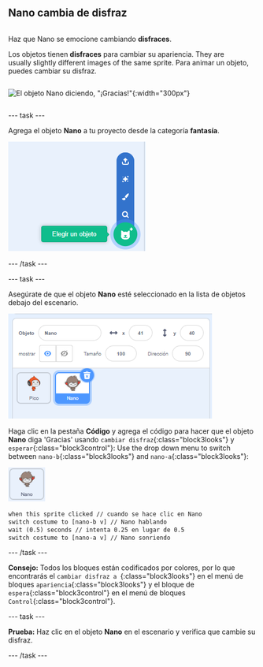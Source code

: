## Nano cambia de disfraz

<div style="display: flex; flex-wrap: wrap">
<div style="flex-basis: 200px; flex-grow: 1; margin-right: 15px;">

Haz que Nano se emocione cambiando **disfraces**.

Los objetos tienen **disfraces** para cambiar su apariencia. They are usually slightly different images of the same sprite. Para animar un objeto, puedes cambiar su disfraz.

</div>
<div>

![El objeto Nano diciendo, "¡Gracias!"](images/nano-step2.png){:width="300px"}

</div>
</div>

--- task ---

Agrega el objeto **Nano** a tu proyecto desde la categoría **fantasía**.

![El ícono "elegir un objeto".](images/choose-sprite-menu.png)

--- /task ---

--- task ---

Asegúrate de que el objeto **Nano** esté seleccionado en la lista de objetos debajo del escenario.

![La lista de objetos, con un borde azul alrededor del objeto Nano para mostrar que está seleccionado.](images/nano-selected.png)

Haga clic en la pestaña **Código** y agrega el código para hacer que el objeto **Nano** diga 'Gracias' usando `cambiar disfraz`{:class="block3looks"} y `esperar`{:class="block3control"}: Use the drop down menu to switch between `nano-b`{:class="block3looks"} and `nano-a`{:class="block3looks"}:

![El objeto Nano.](images/nano-sprite.png)

```blocks3
when this sprite clicked // cuando se hace clic en Nano
switch costume to [nano-b v] // Nano hablando
wait (0.5) seconds // intenta 0.25 en lugar de 0.5
switch costume to [nano-a v] // Nano sonriendo
```
--- /task ---

**Consejo:** Todos los bloques están codificados por colores, por lo que encontrarás el `cambiar disfraz a `{:class="block3looks"} en el menú de bloques `apariencia`{:class="block3looks"} y el bloque de `espera`{:class="block3control"} en el menú de bloques `Control`{:class="block3control"}.

--- task ---

**Prueba:** Haz clic en el objeto **Nano** en el escenario y verifica que cambie su disfraz.

--- /task ---
